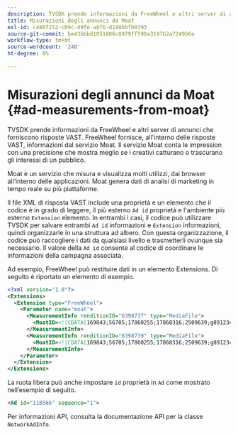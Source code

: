 ```yaml
---
description: TVSDK prende informazioni da FreeWheel e altri server di annunci che forniscono risposte VAST. FreeWheel fornisce, all'interno delle risposte VAST, informazioni dal servizio Moat. Il servizio Moat conta le impression con una precisione che mostra meglio se i creativi catturano o trascurano gli interessi di un pubblico.
title: Misurazioni degli annunci da Moat
exl-id: c480f152-c09c-49fe-a8fb-d199bbfb0393
source-git-commit: be43bbbd1051886c8979ff590a3197b2a7249b6a
workflow-type: tm+mt
source-wordcount: '240'
ht-degree: 0%

---
```


# Misurazioni degli annunci da Moat {#ad-measurements-from-moat}

TVSDK prende informazioni da FreeWheel e altri server di annunci che forniscono risposte VAST. FreeWheel fornisce, all&#39;interno delle risposte VAST, informazioni dal servizio Moat. Il servizio Moat conta le impression con una precisione che mostra meglio se i creativi catturano o trascurano gli interessi di un pubblico.

Moat è un servizio che misura e visualizza molti utilizzi, dai browser all’interno delle applicazioni. Moat genera dati di analisi di marketing in tempo reale su più piattaforme.

Il file XML di risposta VAST include una proprietà e un elemento che il codice è in grado di leggere, il più esterno `Ad id` proprietà e l&#39;ambiente più esterno `Extension` elemento. In entrambi i casi, il codice può utilizzare TVSDK per salvare entrambi `Ad id` informazioni e `Extension` informazioni, quindi organizzarle in una struttura ad albero. Con questa organizzazione, il codice può raccogliere i dati da qualsiasi livello e trasmetterli ovunque sia necessario. Il valore della `Ad id` consente al codice di coordinare le informazioni della campagna associata.

Ad esempio, FreeWheel può restituire dati in un elemento Extensions. Di seguito è riportato un elemento di esempio.

```xml
<?xml version="1.0"?> 
<Extensions> 
  <Extension type="FreeWheel"> 
    <Parameter name="moat"> 
      <MeasurementInfo renditionID="6398737" type="MediaFile"> 
        <MoatID><![CDATA[169843;56705;17860255;17860316;2509639;g8912342;103311138;g436558;530633]]></MoatID> 
      </MeasurementInfo> 
      <MeasurementInfo renditionID="6398739" type="MediaFile"> 
        <MoatID><![CDATA[169843;56705;17860255;17860316;2509639;g8912342;103311138;g436558;530633]]></MoatID> 
      </MeasurementInfo> 
    </Parameter> 
  </Extension> 
</Extensions> 
```

La ruota libera può anche impostare `id` proprietà in `Ad` come mostrato nell’esempio di seguito.

```xml
<Ad id="118566" sequence="1">
```

Per informazioni API, consulta la documentazione API per la classe `NetworkAdInfo`.
